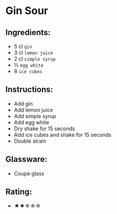# Gin Sour

## Ingredients:
- 5 cl `gin`
- 3 cl `lemon juice`
- 2 cl `simple syrup`
- ½ `egg white`
- 8 `ice cubes`

## Instructions:
- Add gin
- Add lemon juice
- Add simple syrup
- Add egg white
- Dry shake for 15 seconds
- Add ice cubes and shake for 15 seconds
- Double strain

## Glassware:
- Coupe glass

## Rating:
- ★★☆☆☆